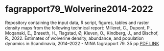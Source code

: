 # fagrapport79_Wolverine2014-2022

Repository containing the input data, R script, figures, tables and raster density maps from the following technical report: 
Milleret, C., Dupont, P., Moqanaki, E., Brøseth, H., Flagstad, Ø, Kleven, O., Kindberg, J., and
Bischof, R., 2022. Estimates of wolverine density, abundance, and population dynamics in
Scandinavia, 2014–2022 - MINA fagrapport 79. 35 pp [PDF LINK](https://www.researchgate.net/publication/366464471_Estimates_of_wolverine_density_abundance_and_population_dynamics_in_Scandinavia_2014-2022)
 
